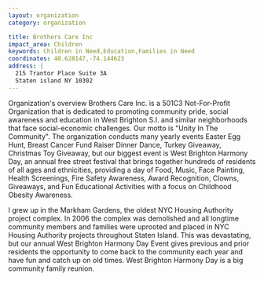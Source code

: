 ```yaml
---
layout: organization
category: organization

title: Brothers Care Inc
impact_area: Children
keywords: Children in Need,Education,Families in Need
coordinates: 40.628147,-74.144623
address: |
  215 Trantor Place Suite 3A
  Staten island NY 10302
---
```

Organization's overview
Brothers Care Inc. is a 501C3 Not-For-Profit Organization that is dedicated to promoting community pride, social awareness and education in West Brighton S.I. and similar neighborhoods that face social-economic challenges. Our motto is "Unity In The Community". The organization conducts many yearly events Easter Egg Hunt, Breast Cancer Fund Raiser Dinner Dance, Turkey Giveaway, Christmas Toy Giveaway, but our biggest event is West Brighton Harmony Day, an annual free street festival that brings together hundreds of residents of all ages and ethnicities, providing a day of Food, Music, Face Painting, Health Screenings, Fire Safety Awareness, Award Recognition, Clowns, Giveaways, and Fun Educational Activities with a focus on Childhood Obesity Awareness. 
 
I grew up in the Markham Gardens, the oldest NYC Housing Authority project complex. In 2006 the complex was demolished and all longtime community members and families were uprooted and placed in NYC Housing Authority projects throughout Staten Island. This was devastating, but our annual West Brighton Harmony Day Event gives previous and prior residents the opportunity to come back to the community each year and have fun and catch up on old times. West Brighton Harmony Day is a big community family reunion.